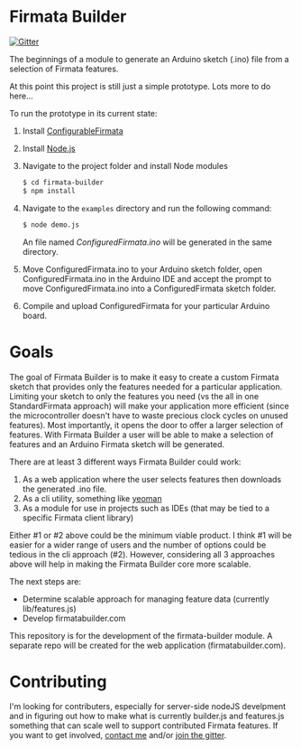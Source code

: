 Firmata Builder
===

[![Gitter](https://badges.gitter.im/Join%20Chat.svg)](https://gitter.im/firmata/firmata-builder?utm_source=badge&utm_medium=badge&utm_campaign=pr-badge&utm_content=badge)

The beginnings of a module to generate an Arduino sketch (.ino) file from a selection of Firmata features.

At this point this project is still just a simple prototype. Lots more to do here...

To run the prototype in its current state:

1. Install [ConfigurableFirmata](https://github.com/firmata/ConfigurableFirmata)
2. Install [Node.js](http://nodejs.org)
3. Navigate to the project folder and install Node modules

    ```bash
    $ cd firmata-builder
    $ npm install
    ```

4. Navigate to the `examples` directory and run the following command:

    ```bash
    $ node demo.js
    ```

    An file named *ConfiguredFirmata.ino* will be generated in the same directory.

5. Move ConfiguredFirmata.ino to your Arduino sketch folder, open ConfiguredFirmata.ino in the Arduino IDE and accept the prompt to move ConfiguredFirmata.ino into a ConfiguredFirmata sketch folder.

6. Compile and upload ConfiguredFirmata for your particular Arduino board.

Goals
===

The goal of Firmata Builder is to make it easy to create a custom Firmata sketch that provides
only the features needed for a particular application. Limiting your sketch to
only the features you need (vs the all in one StandardFirmata approach) will make
your application more efficient (since the microcontroller doesn't have to waste precious clock
cycles on unused features). Most importantly, it opens the door to offer a larger selection of features.
With Firmata Builder a user will be able to make a selection of features and an Arduino Firmata
sketch will be generated.

There are at least 3 different ways Firmata Builder could work:

1. As a web application where the user selects features then downloads the generated .ino file.
2. As a cli utility, something like [yeoman](http://yeoman.io/)
3. As a module for use in projects such as IDEs (that may be tied to a specific Firmata client library)

Either #1 or #2 above could be the minimum viable product. I think #1 will be easier for a
wider range of users and the number of options could be tedious in the cli approach (#2). However,
considering all 3 approaches above will help in making the Firmata Builder core more scalable.

The next steps are:
- Determine scalable approach for managing feature data (currently lib/features.js)
- Develop firmatabuilder.com

This repository is for the development of the firmata-builder module. A separate repo will be created
for the web application (firmatabuilder.com).

Contributing
===

I'm looking for contributers, especially for server-side nodeJS develpment and in figuring out
how to make what is currently builder.js and features.js something that can scale well to support
contributed Firmata features. If you want to get involved, [contact me](https://github.com/soundanalogous) and/or [join the gitter](https://gitter.im/firmata/firmata-builder?utm_source=badge&utm_medium=badge&utm_campaign=pr-badge&utm_content=badge).
